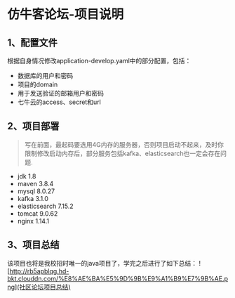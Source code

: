 # 仿牛客论坛-项目说明
## 1、配置文件
根据自身情况修改application-develop.yaml中的部分配置，包括：
+ 数据库的用户和密码
+ 项目的domain
+ 用于发送验证的邮箱用户和密码
+ 七牛云的access、secret和url
## 2、项目部署
> 写在前面，最起码要选用4G内存的服务器，否则项目启动不起来，及时你限制修改启动内存后，部分服务包括kafka、elasticsearch也一定会存在问题.
+ jdk 1.8
+ maven 3.8.4
+ mysql 8.0.27
+ kafka 3.1.0
+ elasticsearch 7.15.2
+ tomcat 9.0.62
+ nginx 1.14.1
## 3、项目总结
该项目也将是我校招时唯一的java项目了，学完之后进行了如下总结：
![http://rb5apblqg.hd-bkt.clouddn.com/%E8%AE%BA%E5%9D%9B%E9%A1%B9%E7%9B%AE.png](社区论坛项目总结)